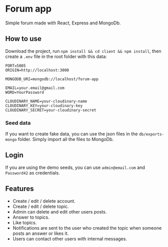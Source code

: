 # Forum app

Simple forum made with React, Express and MongoDb.

## How to use

Download the project, run `npm install && cd client && npm install`, then create a `.env` file in the root folder with this data:

```
PORT=5005
ORIGIN=http://localhost:3000

MONGODB_URI=mongodb://localhost/forum-app

EMAIL=your.email@gmail.com
WORD=YourPassword

CLOUDINARY_NAME=your-cloudinary-name
CLOUDINARY_KEY=your-cloudinary-key
CLOUDINARY_SECRET=your-cloudinary-secret
```

### Seed data

If you want to create fake data, you can use the json files in the `db/exports-mongo` folder. Simply import all the files to MongoDb.

## Login

If you are using the demo seeds, you can use `admin@email.com` and `Password42` as credentials.

## Features

-   Create / edit / delete account.
-   Create / edit / delete topic.
-   Admin can delete and edit other users posts.
-   Answer to topics.
-   Like topics.
-   Notifications are sent to the user who created the topic when someone posts an answer or likes it.
-   Users can contact other users with internal messages.

